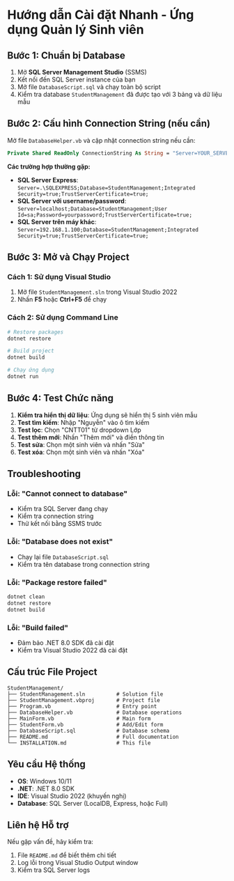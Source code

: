 # Hướng dẫn Cài đặt Nhanh - Ứng dụng Quản lý Sinh viên

## Bước 1: Chuẩn bị Database
1. Mở **SQL Server Management Studio** (SSMS)
2. Kết nối đến SQL Server instance của bạn
3. Mở file `DatabaseScript.sql` và chạy toàn bộ script
4. Kiểm tra database `StudentManagement` đã được tạo với 3 bảng và dữ liệu mẫu

## Bước 2: Cấu hình Connection String (nếu cần)
Mở file `DatabaseHelper.vb` và cập nhật connection string nếu cần:
```vb
Private Shared ReadOnly ConnectionString As String = "Server=YOUR_SERVER;Database=StudentManagement;Integrated Security=true;TrustServerCertificate=true;"
```

**Các trường hợp thường gặp:**
- **SQL Server Express**: `Server=.\SQLEXPRESS;Database=StudentManagement;Integrated Security=true;TrustServerCertificate=true;`
- **SQL Server với username/password**: `Server=localhost;Database=StudentManagement;User Id=sa;Password=yourpassword;TrustServerCertificate=true;`
- **SQL Server trên máy khác**: `Server=192.168.1.100;Database=StudentManagement;Integrated Security=true;TrustServerCertificate=true;`

## Bước 3: Mở và Chạy Project
### Cách 1: Sử dụng Visual Studio
1. Mở file `StudentManagement.sln` trong Visual Studio 2022
2. Nhấn **F5** hoặc **Ctrl+F5** để chạy

### Cách 2: Sử dụng Command Line
```bash
# Restore packages
dotnet restore

# Build project
dotnet build

# Chạy ứng dụng
dotnet run
```

## Bước 4: Test Chức năng
1. **Kiểm tra hiển thị dữ liệu**: Ứng dụng sẽ hiển thị 5 sinh viên mẫu
2. **Test tìm kiếm**: Nhập "Nguyễn" vào ô tìm kiếm
3. **Test lọc**: Chọn "CNTT01" từ dropdown Lớp
4. **Test thêm mới**: Nhấn "Thêm mới" và điền thông tin
5. **Test sửa**: Chọn một sinh viên và nhấn "Sửa"
6. **Test xóa**: Chọn một sinh viên và nhấn "Xóa"

## Troubleshooting

### Lỗi: "Cannot connect to database"
- Kiểm tra SQL Server đang chạy
- Kiểm tra connection string
- Thử kết nối bằng SSMS trước

### Lỗi: "Database does not exist"
- Chạy lại file `DatabaseScript.sql`
- Kiểm tra tên database trong connection string

### Lỗi: "Package restore failed"
```bash
dotnet clean
dotnet restore
dotnet build
```

### Lỗi: "Build failed"
- Đảm bảo .NET 8.0 SDK đã cài đặt
- Kiểm tra Visual Studio 2022 đã cài đặt

## Cấu trúc File Project
```
StudentManagement/
├── StudentManagement.sln          # Solution file
├── StudentManagement.vbproj       # Project file
├── Program.vb                     # Entry point
├── DatabaseHelper.vb              # Database operations
├── MainForm.vb                    # Main form
├── StudentForm.vb                 # Add/Edit form
├── DatabaseScript.sql             # Database schema
├── README.md                      # Full documentation
└── INSTALLATION.md                # This file
```

## Yêu cầu Hệ thống
- **OS**: Windows 10/11
- **.NET**: .NET 8.0 SDK
- **IDE**: Visual Studio 2022 (khuyến nghị)
- **Database**: SQL Server (LocalDB, Express, hoặc Full)

## Liên hệ Hỗ trợ
Nếu gặp vấn đề, hãy kiểm tra:
1. File `README.md` để biết thêm chi tiết
2. Log lỗi trong Visual Studio Output window
3. Kiểm tra SQL Server logs

